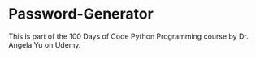 # Password-Generator
This is part of the 100 Days of Code Python Programming course by Dr. Angela Yu on Udemy.
